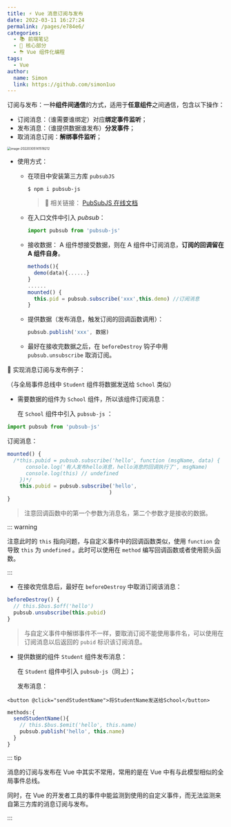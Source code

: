```yaml
---
title: ⚡️ Vue 消息订阅与发布
date: 2022-03-11 16:27:24
permalink: /pages/e784e6/
categories: 
  - 📚 前端笔记
  - 🏃 核心部分
  - ⛈ Vue 组件化编程
tags: 
  - Vue
author: 
  name: Simon
  link: https://github.com/simon1uo
---
```



订阅与发布：一种**组件间通信**的方式，适用于**任意组件**之间通信，包含以下操作：

+ 订阅消息：（谁需要谁绑定）对应**绑定事件监听**；
+ 发布消息：（谁提供数据谁发布）**分发事件**；
+ 取消消息订阅：**解绑事件监听**；

<img src="https://cdn.jsdelivr.net/gh/simon1uo/image-flow@master/image/5YqcT3.png" alt="image-20220305141518212" style="zoom:50%;" />

+ 使用方式：

  + 在项目中安装第三方库 `pubsubJS` 

    ```
    $ npm i pubsub-js
    ```

    > 🔗 相关链接： [PubSubJS 在线文档](https://github.com/mroderick/PubSubJS)

  + 在入口文件中引入 *pubsub*：

    ```js
    import pubsub from 'pubsub-js'
    ```

  + 接收数据： A 组件想接受数据，则在 A 组件中订阅消息，**订阅的回调留在 A 组件自身**。

    ```js
    methods(){
      demo(data){......}
    }
    ......
    mounted() {
      this.pid = pubsub.subscribe('xxx',this.demo) //订阅消息
    }
    ```

  + 提供数据（发布消息，触发订阅的回调函数调用）：

    ```js
    pubsub.publish('xxx', 数据)
    ```

  + 最好在接收完数据之后，在 `beforeDestroy` 钩子中用 `pubsub.unsubscribe` 取消订阅。



🌰 实现消息订阅与发布例子：

（与全局事件总线中 `Student` 组件将数据发送给 `School` 类似）

+ 需要数据的组件为 `School` 组件，所以该组件订阅消息：

  在 `School` 组件中引入 `pubsub-js` ：

```js
import pubsub from 'pubsub-js'
```

订阅消息：

```js
mounted() {
  /*this.pubid = pubsub.subscribe('hello', function (msgName, data) {
      console.log('有人发布hello消息，hello消息的回调执行了', msgName)
      console.log(this) // undefined
    })*/
    this.pubid = pubsub.subscribe('hello',
                                 )
}
```

> 注意回调函数中的第一个参数为消息名，第二个参数才是接收的数据。

::: warning

注意此时的 `this` 指向问题，与自定义事件中的回调函数类似，使用 `function` 会导致 `this` 为 `undefined` 。此时可以使用在 `method` 编写回调函数或者使用箭头函数。

:::

+ 在接收完信息后，最好在 `beforeDestroy` 中取消订阅该消息：

```js
beforeDestroy() {
  // this.$bus.$off('hello')
  pubsub.unsubscribe(this.pubid)
}
```

> 与自定义事件中解绑事件不一样，要取消订阅不能使用事件名，可以使用在订阅消息以后返回的 `pubid` 标识该订阅消息。

+ 提供数据的组件 `Student` 组件发布消息：

  在 `Student` 组件中引入 `pubsub-js`（同上）；

  发布消息：

```vue
<button @click="sendStudentName">将StudentName发送给School</button>
```

```js
methods:{
  sendStudentName(){
    // this.$bus.$emit('hello', this.name)
    pubsub.publish('hello', this.name)
  }
}
```



::: tip

消息的订阅与发布在 Vue 中其实不常用，常用的是在 Vue 中有与此模型相似的全局事件总线。

同时，在 Vue 的开发者工具的事件中能监测到使用的自定义事件，而无法监测来自第三方库的消息订阅与发布。

:::
